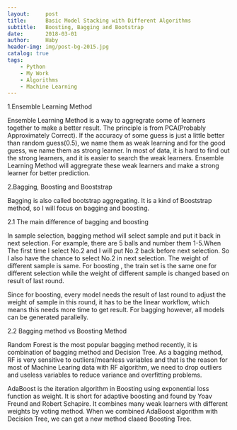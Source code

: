 ```yaml
---
layout:     post
title:      Basic Model Stacking with Different Algorithms
subtitle:   Boosting, Bagging and Bootstrap
date:       2018-03-01
author:     Haby
header-img: img/post-bg-2015.jpg
catalog: true
tags:
    - Python
    - My Work
    - Algorithms
    - Machine Learning
---
```


1.Ensemble Learning Method

Ensemble Learning Method is a way to aggregrate some of learners together to make a better result. The principle is from PCA(Probably Approximately Correct). If the accuracy of some guess is just a little better than random guess(0.5), we name them as weak learning and for the good guess, we name them as strong learner. In most of data, it is hard to find out the strong learners, and it is easier to search the weak learners. Ensemble Learning Method will aggregrate these weak learners and make a strong learner for better prediction.

2.Bagging, Boosting and Booststrap

Bagging is also called bootstrap aggregating. It is a kind of Booststrap method, so I will focus on bagging and boosting.

  2.1 The main difference of bagging and boosting

  In sample selection, bagging method will select sample and put it back in next selection. For example, there are 5 balls and number them 1-5.When The first time I select No.2 and I will put No.2 back before next selection. So I also have the chance to select No.2 in next selection. The weight of different sample is same. For boosting , the train set is the same one for different selection while the weight of different sample is changed based on result of last round.

  Since for boosting, every model needs the result of last round to adjust the weight of sample in this round, it has to be the linear workflow, which means this needs more time to get result. For bagging however, all models can be generated parallelly.

  2.2 Bagging method vs Boosting Method

  Random Forest is the most popular bagging method recently, it is combination of  bagging method and Decision Tree. As a bagging method, RF is very sensitive to outliers/meanless variables and that is the reason for most of Machine Learing data with RF algorithm, we need to drop outliers and useless variables to reduce variance and overfitting problems.

  AdaBoost is the iteration algorithm in Boosting using exponential loss function as weight. It is short for adaptive boosting and  found by Yoav Freund and Robert Schapire. It combines many weak learners with different weights by voting method. When we combined AdaBoost algorithm with Decision Tree, we can get a new method claaed Boosting Tree.
